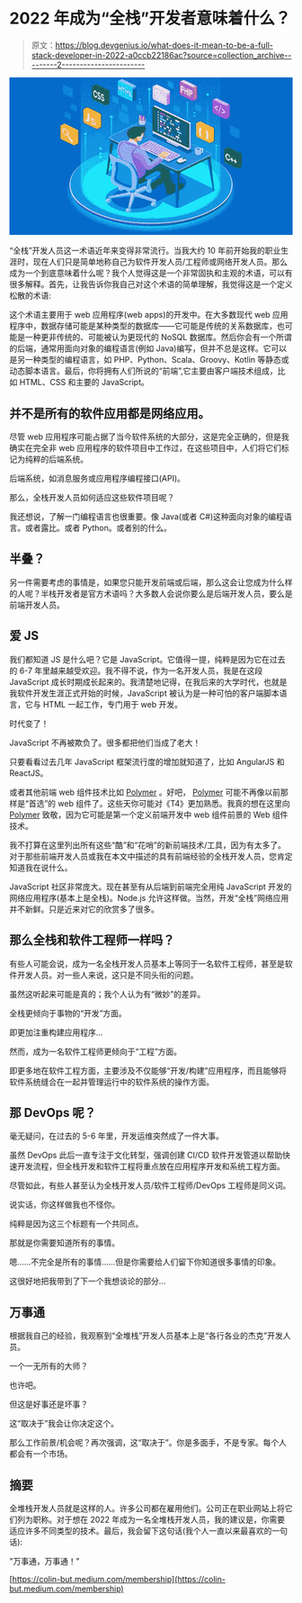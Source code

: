 # 2022 年成为“全栈”开发者意味着什么？

> 原文：<https://blog.devgenius.io/what-does-it-mean-to-be-a-full-stack-developer-in-2022-a0ccb22186ac?source=collection_archive---------2----------------------->

![](img/1509829135d84b9aaddc4a6995f16c53.png)

“全栈”开发人员这一术语近年来变得非常流行。当我大约 10 年前开始我的职业生涯时，现在人们只是简单地称自己为软件开发人员/工程师或网络开发人员。那么成为一个到底意味着什么呢？我个人觉得这是一个非常固执和主观的术语，可以有很多解释。首先，让我告诉你我自己对这个术语的简单理解，我觉得这是一个定义松散的术语:

这个术语主要用于 web 应用程序(web apps)的开发中。在大多数现代 web 应用程序中，数据存储可能是某种类型的数据库——它可能是传统的关系数据库，也可能是一种更非传统的、可能被认为更现代的 NoSQL 数据库。然后你会有一个所谓的后端，通常用面向对象的编程语言(例如 Java)编写，但并不总是这样。它可以是另一种类型的编程语言，如 PHP、Python、Scala、Groovy、Kotlin 等静态或动态脚本语言。最后，你将拥有人们所说的“前端”,它主要由客户端技术组成，比如 HTML、CSS 和主要的 JavaScript。

## 并不是所有的软件应用都是网络应用。

尽管 web 应用程序可能占据了当今软件系统的大部分，这是完全正确的，但是我确实在完全非 web 应用程序的软件项目中工作过，在这些项目中，人们将它们标记为纯粹的后端系统。

后端系统，如消息服务或应用程序编程接口(API)。

那么，全栈开发人员如何适应这些软件项目呢？

我还想说，了解一门编程语言也很重要。像 Java(或者 C#)这种面向对象的编程语言。或者露比。或者 Python。或者别的什么。

## 半叠？

另一件需要考虑的事情是，如果您只能开发前端或后端，那么这会让您成为什么样的人呢？半栈开发者是官方术语吗？大多数人会说你要么是后端开发人员，要么是前端开发人员。

## 爱 JS

我们都知道 JS 是什么吧？它是 JavaScript。它值得一提，纯粹是因为它在过去的 6-7 年里越来越受欢迎。我不得不说，作为一名开发人员，我是在这段 JavaScript 成长时期成长起来的。我清楚地记得，在我后来的大学时代，也就是我软件开发生涯正式开始的时候，JavaScript 被认为是一种可怕的客户端脚本语言，它与 HTML 一起工作，专门用于 web 开发。

时代变了！

JavaScript 不再被欺负了。很多都把他们当成了老大！

只要看看过去几年 JavaScript 框架流行度的增加就知道了，比如 AngularJS 和 ReactJS。

或者其他前端 web 组件技术比如 [Polymer](https://polymer-library.polymer-project.org/) 。好吧， [Polymer](https://polymer-library.polymer-project.org/) 可能不再像以前那样是“首选”的 web 组件了。这些天你可能对《T4》更加熟悉。我真的想在这里向 [Polymer](https://polymer-library.polymer-project.org/) 致敬，因为它可能是第一个定义前端开发中 web 组件前景的 Web 组件技术。

我不打算在这里列出所有这些“酷”和“花哨”的新前端技术/工具，因为有太多了。对于那些前端开发人员或我在本文中描述的具有前端经验的全栈开发人员，您肯定知道我在说什么。

JavaScript 社区非常庞大。现在甚至有从后端到前端完全用纯 JavaScript 开发的网络应用程序(基本上是全栈)。Node.js 允许这样做。当然，开发“全栈”网络应用并不新鲜。只是近来对它的欣赏多了很多。

## 那么全栈和软件工程师一样吗？

有些人可能会说，成为一名全栈开发人员基本上等同于一名软件工程师，甚至是软件开发人员。对一些人来说，这只是不同头衔的问题。

虽然这听起来可能是真的；我个人认为有“微妙”的差异。

全栈更倾向于事物的“开发”方面。

即更加注重构建应用程序…

然而，成为一名软件工程师更倾向于“工程”方面。

即更多地在软件工程方面，主要涉及不仅能够“开发/构建”应用程序，而且能够将软件系统缝合在一起并管理运行中的软件系统的操作方面。

## 那 DevOps 呢？

毫无疑问，在过去的 5-6 年里，开发运维突然成了一件大事。

虽然 DevOps 此后一直专注于文化转型，强调创建 CI/CD 软件开发管道以帮助快速开发流程，但全栈开发和软件工程将重点放在应用程序开发和系统工程方面。

尽管如此，有些人甚至认为全栈开发人员/软件工程师/DevOps 工程师是同义词。

说实话，你这样做我也不怪你。

纯粹是因为这三个标题有一个共同点。

那就是你需要知道所有的事情。

嗯……不完全是所有的事情……但是你需要给人们留下你知道很多事情的印象。

这很好地把我带到了下一个我想谈论的部分…

## 万事通

根据我自己的经验，我观察到“全堆栈”开发人员基本上是“各行各业的杰克”开发人员。

一个一无所有的大师？

也许吧。

但这是好事还是坏事？

这“取决于”我会让你决定这个。

那么工作前景/机会呢？再次强调，这“取决于”。你是多面手，不是专家。每个人都会有一个市场。

## 摘要

全堆栈开发人员就是这样的人。许多公司都在雇用他们。公司正在职业网站上将它们列为职称。对于想在 2022 年成为一名全堆栈开发人员，我的建议是，你需要适应许多不同类型的技术。最后，我会留下这句话(我个人一直以来最喜欢的一句话):

"万事通，万事通！"

[https://colin-but.medium.com/membership](https://colin-but.medium.com/membership)